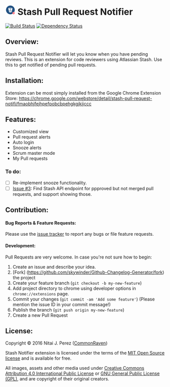 ![](https://raw.githubusercontent.com/CommonRaven/stash-notify/master/icons/logo32.png) Stash Pull Request Notifier
====================

[![Build Status](https://img.shields.io/travis/CommonRaven/stash-notify.svg)](https://travis-ci.org/CommonRaven/stash-notify/branches)
[![Dependency Status](https://david-dm.org/CommonRaven/stash-notify.svg)](https://david-dm.org/CommonRaven/stash-notify)

## Overview:

Stash Pull Request Notifier will let you know when you have pending reviews.
This is an extension for code reviewers using Atlassian Stash.
Use this to get notified of pending pull requests.

## Installation:

Extension can be most simply installed from the Google Chrome Extension Store:
https://chrome.google.com/webstore/detail/stash-pull-request-notifi/fmaobhjfejhpefpobcbpehgkgjkijccc

## Features:
* Customized view
* Pull request alerts
* Auto login
* Snooze alerts
* Scrum master mode
* My Pull requests

### To do:
- [ ] Re-implement snooze functionality.
- [ ] [Issue #3](https://github.com/CommonRaven/stash-notify/issues/3): Find Stash API endpoint for ppproved but not merged pull requests, and support showing those. 

## Contribution:

#### Bug Reports & Feature Requests:

Please use the [issue tracker](https://github.com/CommonRaven/stash-notify/issues) to report any bugs or file feature requests.

#### Development:

Pull Requests are very welcome. In case you're not sure how to begin:

1. Create an issue and describe your idea.
2. [Fork] (https://github.com/skywinder/Github-Changelog-Generator/fork) the project
3. Create your feature branch (`git checkout -b my-new-feature`)
4. Add project directory to chrome using developer options in `chrome://extensions` page.
5. Commit your changes (`git commit -am 'Add some feature'`) (Please mention the issue ID in your commit message!)
6. Publish the branch (`git push origin my-new-feature`)
7. Create a new Pull Request

## License:

Copyright © 2016 Nitai J. Perez ([CommonRaven](https://github.com/CommonRaven))

Stash Notifier extension is licensed under the terms of the [MIT Open Source license](https://raw.githubusercontent.com/CommonRaven/stash-notify/master/LICENSE) and is available for free.

All images, assets and other media used under [Creative Commons Attribution 4.0 International Public License](http://creativecommons.org/licenses/by/4.0/legalcode) or [GNU General Public License (GPL)](http://www.gnu.org/copyleft/gpl.html), and are copyright of their original creators.

